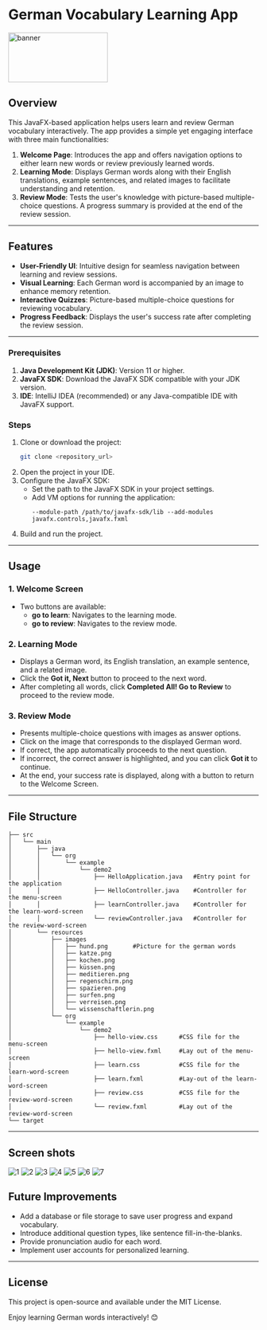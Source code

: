 # German Vocabulary Learning App
<img src="Deutsch_Lernen!.png" alt="banner" style="width:200px; height:100px">

## Overview
This JavaFX-based application helps users learn and review German vocabulary interactively. The app provides a simple yet engaging interface with three main functionalities:

1. **Welcome Page**: Introduces the app and offers navigation options to either learn new words or review previously learned words.
2. **Learning Mode**: Displays German words along with their English translations, example sentences, and related images to facilitate understanding and retention.
3. **Review Mode**: Tests the user's knowledge with picture-based multiple-choice questions. A progress summary is provided at the end of the review session.

---

## Features
- **User-Friendly UI**: Intuitive design for seamless navigation between learning and review sessions.
- **Visual Learning**: Each German word is accompanied by an image to enhance memory retention.
- **Interactive Quizzes**: Picture-based multiple-choice questions for reviewing vocabulary.
- **Progress Feedback**: Displays the user's success rate after completing the review session.

---


### Prerequisites
1. **Java Development Kit (JDK)**: Version 11 or higher.
2. **JavaFX SDK**: Download the JavaFX SDK compatible with your JDK version.
3. **IDE**: IntelliJ IDEA (recommended) or any Java-compatible IDE with JavaFX support.

### Steps
1. Clone or download the project:
   ```bash
   git clone <repository_url>
   ```
2. Open the project in your IDE.
3. Configure the JavaFX SDK:
    - Set the path to the JavaFX SDK in your project settings.
    - Add VM options for running the application:
      ```
      --module-path /path/to/javafx-sdk/lib --add-modules javafx.controls,javafx.fxml
      ```
4. Build and run the project.

---

## Usage

### 1. Welcome Screen
- Two buttons are available:
    - **go to learn**: Navigates to the learning mode.
    - **go to review**: Navigates to the review mode.

### 2. Learning Mode
- Displays a German word, its English translation, an example sentence, and a related image.
- Click the **Got it, Next** button to proceed to the next word.
- After completing all words, click **Completed All! Go to Review** to proceed to the review mode.

### 3. Review Mode
- Presents multiple-choice questions with images as answer options.
- Click on the image that corresponds to the displayed German word.
- If correct, the app automatically proceeds to the next question.
- If incorrect, the correct answer is highlighted, and you can click **Got it** to continue.
- At the end, your success rate is displayed, along with a button to return to the Welcome Screen.

---

## File Structure

```
├── src
│   └── main
│       ├── java
│       │   └── org
│       │       └── example
│       │           └── demo2
│       │               ├── HelloApplication.java   #Entry point for the application   
│       │               ├── HelloController.java    #Controller for the menu-screen
│       │               ├── learnController.java    #Controller for the learn-word-screen
│       │               └── reviewController.java   #Controller for the review-word-screen
│       └── resources
│           ├── images
│           │   ├── hund.png       #Picture for the german words
│           │   ├── katze.png
│           │   ├── kochen.png
│           │   ├── küssen.png
│           │   ├── meditieren.png
│           │   ├── regenschirm.png
│           │   ├── spazieren.png
│           │   ├── surfen.png
│           │   ├── verreisen.png
│           │   └── wissenschaftlerin.png
│           └── org
│               └── example
│                   └── demo2
│                       ├── hello-view.css      #CSS file for the menu-screen
│                       ├── hello-view.fxml     #Lay out of the menu-screen
│                       ├── learn.css           #CSS file for the learn-word-screen
│                       ├── learn.fxml          #Lay-out of the learn-word-screen
│                       ├── review.css          #CSS file for the review-word-screen
│                       └── review.fxml         #Lay out of the review-word-screen
└── target
```

---
## Screen shots
![1](screenshots/1.png)
![2](screenshots/2.png)
![3](screenshots/3.png)
![4](screenshots/4.png)
![5](screenshots/5.png)
![6](screenshots/6.png)
![7](screenshots/7.png)

## Future Improvements
- Add a database or file storage to save user progress and expand vocabulary.
- Introduce additional question types, like sentence fill-in-the-blanks.
- Provide pronunciation audio for each word.
- Implement user accounts for personalized learning.

---

## License
This project is open-source and available under the MIT License.

Enjoy learning German words interactively! 😊


